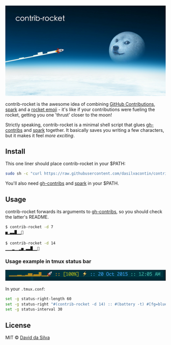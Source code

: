 ![contrib-rocket header][header-image]

contrib-rocket is the awesome idea of combining [GitHub Contributions][github-contributions], [spark][spark] and a [rocket emoji][rocket-emoji] - it's like if your contributions were fueling the rocket, getting you one 'thrust' closer to the moon!

Strictly speaking, contrib-rocket is a minimal shell script that glues [gh-contribs][gh-contribs] and [spark][spark] together. It basically saves you writing a few characters, but it makes it feel _more exciting_.

## Install

This one liner should place contrib-rocket in your $PATH:

```sh
sudo sh -c "curl https://raw.githubusercontent.com/dasilvacontin/contrib-rocket/master/contrib-rocket -o /usr/local/bin/contrib-rocket && chmod +x /usr/local/bin/contrib-rocket"
```

You'll also need [gh-contribs][gh-contribs] and [spark][spark] in your $PATH.

## Usage

contrib-rocket forwards its arguments to [gh-contribs][gh-contribs], so you should check the latter's README.

```bash
$ contrib-rocket -d 7
▅▁▃▃█▁▁🚀

$ contrib-rocket -d 14
▁▁▁▂▁▁▂▅▁▃▃█▁▁🚀
```

### Usage example in tmux status bar

![tmux example screenshot][tmux-screenshot]

In your `.tmux.conf`:
```bash
set -g status-right-length 60
set -g status-right "#(contrib-rocket -d 14) :: #(battery -t) #[fg=blue]:: %d %b %Y #[fg=cyan]::%l:%M %p "
set -g status-interval 30
```

## License

MIT © [David da Silva](http://dasilvacont.in)

[header-image]: contrib-rocket.png
[github-contributions]: https://help.github.com/articles/viewing-contributions-on-your-profile-page/
[spark]: https://github.com/holman/spark
[rocket-emoji]: http://emojipedia.org/rocket/
[gh-contribs]: https://github.com/dasilvacontin/gh-contribs
[tmux-screenshot]: tmux-screenshot.png
[kitlard-imgur]: http://imgur.com/gallery/Sznci

